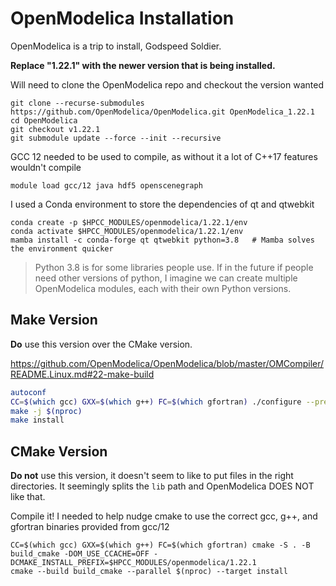 # OpenModelica Installation

OpenModelica is a trip to install, Godspeed Soldier.


**Replace "1.22.1" with the newer version that is being installed.**

Will need to clone the OpenModelica repo and checkout the version wanted
```
git clone --recurse-submodules https://github.com/OpenModelica/OpenModelica.git OpenModelica_1.22.1
cd OpenModelica
git checkout v1.22.1
git submodule update --force --init --recursive
```

GCC 12 needed to be used to compile, as without it a lot of C++17 features wouldn't compile
```
module load gcc/12 java hdf5 openscenegraph
```

I used a Conda environment to store the dependencies of qt and qtwebkit
```
conda create -p $HPCC_MODULES/openmodelica/1.22.1/env
conda activate $HPCC_MODULES/openmodelica/1.22.1/env
mamba install -c conda-forge qt qtwebkit python=3.8   # Mamba solves the environment quicker
```

> Python 3.8 is for some libraries people use. If in the future if people need other versions of python, I imagine we can create multiple OpenModelica modules, each with their own Python versions.

## Make Version

**Do** use this version over the CMake version.

https://github.com/OpenModelica/OpenModelica/blob/master/OMCompiler/README.Linux.md#22-make-build

```bash
autoconf
CC=$(which gcc) GXX=$(which g++) FC=$(which gfortran) ./configure --prefix=$HPCC_MODULES/openmodelica/1.22.1 --with-cppruntime
make -j $(nproc)
make install
```

## CMake Version

**Do not** use this version, it doesn't seem to like to put files in the right directories. It seemingly splits the `lib` path and OpenModelica DOES NOT like that.

Compile it! I needed to help nudge cmake to use the correct gcc, g++, and gfortran binaries provided from gcc/12
```
CC=$(which gcc) GXX=$(which g++) FC=$(which gfortran) cmake -S . -B build_cmake -DOM_USE_CCACHE=OFF -DCMAKE_INSTALL_PREFIX=$HPCC_MODULES/openmodelica/1.22.1
cmake --build build_cmake --parallel $(nproc) --target install
```

